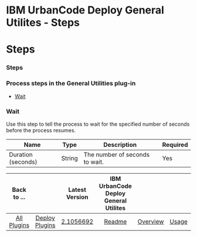
IBM UrbanCode Deploy General Utilites - Steps
=============================================

# Steps


### Steps




### Process steps in the General Utilities plug-in

* [Wait](#wait)


### Wait

Use this step to tell the process to wait for the specified number of seconds before the process resumes.


| Name | Type | Description                                                                                                          | Required |
| ---- | ---- | -------------------------------------------------------------------------------------------------------------------- | -------- |
| Duration (seconds) | String | The number of seconds to wait. | Yes |



|Back to ...||Latest Version|IBM UrbanCode Deploy General Utilites ||||
| :---: | :---: | :---: | :---: | :---: | :---: | :---: |
|[All Plugins](../../index.md)|[Deploy Plugins](../README.md)|[2.1056692](https://raw.githubusercontent.com/UrbanCode/IBM-UCD-PLUGINS/main/files/general-utilities/general-utilities-2.1056692.zip)|[Readme](README.md)|[Overview](overview.md)|[Usage](usage.md)|[Downloads](downloads.md)|

